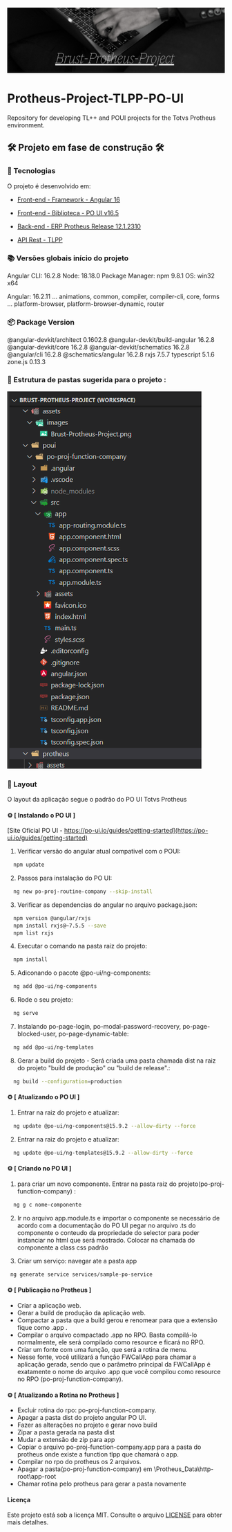 ![Logotipo do Brust-Protheus-Project](./assets/images/Brust-Protheus-Project.png)

# Protheus-Project-TLPP-PO-UI

Repository for developing TL++ and POUI projects for the Totvs Protheus environment.

## 🛠️ Projeto em fase de construção 🛠️

### :bookmark: Tecnologias

O projeto é desenvolvido em:

-   [Front-end - Framework - Angular 16](https://angular.io/)

-   [Front-end - Biblioteca - PO UI v16.5](https://po-ui.io/)

-   [Back-end - ERP Protheus Release 12.1.2310](https://tdn.totvs.com/pages/releaseview.action?pageId=744479921)
-   [API Rest - TLPP](https://tdn.totvs.com/display/tec/TLPP)

### :books: Versões globais início do projeto

Angular CLI: 16.2.8
Node: 18.18.0
Package Manager: npm 9.8.1
OS: win32 x64

Angular: 16.2.11
... animations, common, compiler, compiler-cli, core, forms
... platform-browser, platform-browser-dynamic, router

### :package: Package Version

@angular-devkit/architect 0.1602.8
@angular-devkit/build-angular 16.2.8
@angular-devkit/core 16.2.8
@angular-devkit/schematics 16.2.8
@angular/cli 16.2.8
@schematics/angular 16.2.8
rxjs 7.5.7
typescript 5.1.6
zone.js 0.13.3

### :deciduous_tree: Estrutura de pastas sugerida para o projeto :

![arvore_projeto](./assets/images/arvore_projeto.png)

### 🎨 Layout

O layout da aplicação segue o padrão do PO UI Totvs Protheus

#### ⚙️ [ Instalando o PO UI ]

[Site Oficial PO UI - https://po-ui.io/guides/getting-started](https://po-ui.io/guides/getting-started)

1. Verificar versão do angular atual compativel com o POUI:

```bash
  npm update
```

2. Passos para instalação do PO UI:

```bash
  ng new po-proj-routine-company --skip-install
```

3. Verificar as dependencias do angular no arquivo package.json:

```bash
  npm version @angular/rxjs
  npm install rxjs@~7.5.5 --save
  npm list rxjs
```

4. Executar o comando na pasta raiz do projeto:

```bash
  npm install
```

5. Adiconando o pacote @po-ui/ng-components:

```bash
  ng add @po-ui/ng-components
```

6. Rode o seu projeto:

```bash
  ng serve
```

7. Instalando po-page-login, po-modal-password-recovery, po-page-blocked-user, po-page-dynamic-table:

```bash
  ng add @po-ui/ng-templates
```

8. Gerar a build do projeto - Será criada uma pasta chamada dist na raiz do projeto "build de produção" ou "build de release".:

```bash
  ng build --configuration=production
```

#### ⚙️ [ Atualizando o PO UI ]

1. Entrar na raiz do projeto e atualizar:

```bash
  ng update @po-ui/ng-components@15.9.2 --allow-dirty --force
```

2. Entrar na raiz do projeto e atualizar:

```bash
  ng update @po-ui/ng-templates@15.9.2 --allow-dirty --force
```

#### ⚙️ [ Criando no PO UI ]

1. para criar um novo componente. Entrar na pasta raiz do projeto(po-proj-function-company) :

```bash
  ng g c nome-componente
```

2. Ir no arquivo app.module.ts e importar o componente se necessário de acordo com a documentação do PO UI
   pegar no arquivo .ts do componente o conteudo da propriedade do selector para poder instanciar no html que será mostrado.
   Colocar na chamada do componente a class css padrão

3. Criar um serviço:
   navegar ate a pasta app

```bash
 ng generate service services/sample-po-service
```

#### ⚙️ [ Publicação no Protheus ]

- Criar a aplicação web.
- Gerar a build de produção da aplicação web.
- Compactar a pasta que a build gerou e renomear para que a extensão fique como .app .
- Compilar o arquivo compactado .app no RPO. Basta compilá-lo normalmente, ele será compilado como resource e ficará no RPO.
- Criar um fonte com uma função, que será a rotina de menu.
- Nesse fonte, você utilizará a função FWCallApp para chamar a aplicação gerada, sendo que o parâmetro principal da FWCallApp é exatamente o nome do arquivo .app que você compilou como resource no RPO (po-proj-function-company).

#### ⚙️ [ Atualizando a Rotina no Protheus ]

- Excluir rotina do rpo: po-proj-function-company.
- Apagar a pasta dist do projeto angular PO UI.
- Fazer as alterações no projeto e gerar novo build
- Zipar a pasta gerada na pasta dist
- Mudar a extensão de zip para app
- Copiar o arquivo po-proj-function-company.app para a pasta do protheus onde existe a function tlpp que chamará o app.
- Compilar no rpo do protheus os 2 arquivos.
- Apagar a pasta(po-proj-function-company) em \Protheus_Data\http-root\app-root
- Chamar rotina pelo protheus para gerar a pasta novamente

#### Licença

Este projeto está sob a licença MIT. Consulte o arquivo [LICENSE](./LICENSE) para obter mais detalhes.
